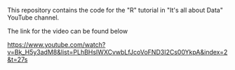 This repository contains the code for the "R" tutorial in "It's all about Data" YouTube channel.

The link for the video can be found below

https://www.youtube.com/watch?v=Bk_H5y3adM8&list=PLhBHsIWXCvwbLfJcoVoFND3I2Cs00YkpA&index=2&t=27s

